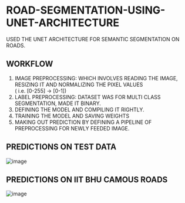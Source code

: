 # ROAD-SEGMENTATION-USING-UNET-ARCHITECTURE
USED THE UNET ARCHITECTURE FOR SEMANTIC SEGMENTATION ON  ROADS.</p>
## WORKFLOW
1. IMAGE PREPROCESSING: WHICH INVOLVES READING THE IMAGE, RESIZING IT AND NORMALIZING THE PIXEL VALUES </br>( i.e. [0-255] -> [0-1])
2. LABEL PREPROCESSING: DATASET WAS FOR MULTI CLASS SEGMENTATION, MADE IT BINARY.
3. DEFINING THE MODEL AND COMPILING IT RIGHTLY.
4. TRAINING THE MODEL AND SAVING WEIGHTS
5. MAKING OUT PREDICTION BY DEFINING A PIPELINE OF PREPROCESSING FOR NEWLY FEEDED IMAGE.
## PREDICTIONS ON TEST DATA
![image](https://user-images.githubusercontent.com/118126264/217278424-d3b9836f-e249-4410-a048-f23b2ed61e09.png)

## PREDICTIONS ON IIT BHU CAMOUS ROADS
![image](https://user-images.githubusercontent.com/118126264/217278568-c0fb9ee7-1a9b-44fb-8422-2db126ab7ba1.png)
